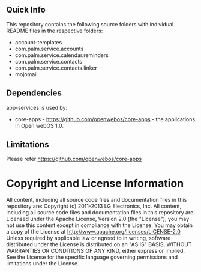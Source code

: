 ## Quick Info
This repository contains the following source folders with individual README files in the respective folders:
* account-templates
* com.palm.service.accounts
* com.palm.service.calendar.reminders
* com.palm.service.contacts
* com.palm.service.contacts.linker
* mojomail 

## Dependencies

app-services is used by:

* core-apps - https://github.com/openwebos/core-apps - the applications in Open webOS 1.0.

## Limitations

Please refer https://github.com/openwebos/core-apps

# Copyright and License Information

All content, including all source code files and documentation files in this repository are:
Copyright (c) 2011-2013 LG Electronics, Inc.
All content, including all source code files and documentation files in this repository are: Licensed under the Apache License, Version 2.0 (the "License"); you may not use this content except in compliance with the License. You may obtain a copy of the License at
http://www.apache.org/licenses/LICENSE-2.0
Unless required by applicable law or agreed to in writing, software distributed under the License is distributed on an "AS IS" BASIS, WITHOUT WARRANTIES OR CONDITIONS OF ANY KIND, either express or implied. See the License for the specific language governing permissions and limitations under the License.

